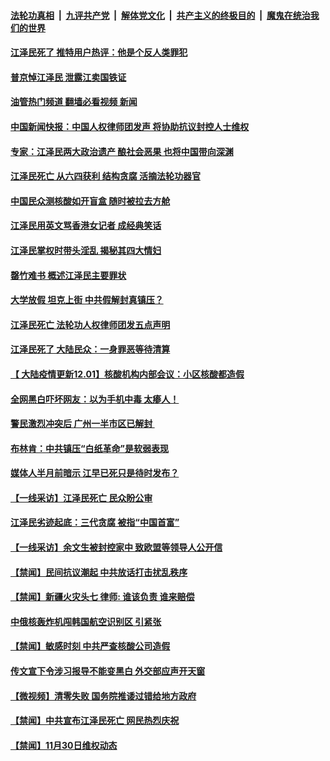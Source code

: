 ####  [法轮功真相](../../../../basic/blob/master/README.md?t=12011602) &nbsp;|&nbsp; [九评共产党](../../../../9ping.md/blob/master/README.md?t=12011602) &nbsp;|&nbsp; [解体党文化](../../../../jtdwh.md/blob/master/README.md?t=12011602)  &nbsp;|&nbsp; [共产主义的终极目的](../../../../gczydzjmd.md/blob/master/README.md?t=12011602) &nbsp;|&nbsp; [魔鬼在统治我们的世界](../../../../mgztzwmdsj.md/blob/master/README.md?t=12011602) 

#### [江泽民死了 推特用户热评：他是个反人类罪犯](../pages/prog204/a103588058.md?t=12011602) 

#### [普京悼江泽民 泄露江卖国铁证](../pages/prog204/a103588025.md?t=12011602) 

#### [油管热门频道 翻墙必看视频 新闻](http://129.146.143.75:81/youtube.html?12011602)

#### [中国新闻快报：中国人权律师团发声 将协助抗议封控人士维权](../pages/prog204/a103587986.md?t=12011602) 

#### [专家：江泽民两大政治遗产 酿社会恶果 也将中国带向深渊](../pages/prog204/a103587973.md?t=12011602) 

#### [江泽民死亡 从六四获利 结构贪腐 活摘法轮功器官](../pages/prog204/a103587971.md?t=12011602) 

#### [中国民众测核酸如开盲盒 随时被拉去方舱](../pages/prog204/a103587989.md?t=12011602) 

#### [江泽民用英文骂香港女记者 成经典笑话](../pages/prog204/a103587886.md?t=12011602) 

#### [江泽民掌权时带头淫乱 揭秘其四大情妇](../pages/prog204/a103587830.md?t=12011602) 

#### [罄竹难书 概述江泽民主要罪状](../pages/prog204/a103587793.md?t=12011602) 

#### [大学放假 坦克上街 中共假解封真镇压？](../pages/prog204/a103587796.md?t=12011602) 

#### [江泽民死亡 法轮功人权律师团发五点声明](../pages/prog204/a103587784.md?t=12011602) 

#### [江泽民死了 大陆民众：一身罪恶等待清算](../pages/prog204/a103587786.md?t=12011602) 

#### [【 大陆疫情更新12.01】核酸机构内部会议：小区核酸都造假](../pages/prog204/a103586163.md?t=12011602) 

#### [全网黑白吓坏网友：以为手机中毒 太瘆人！](../pages/prog204/a103587730.md?t=12011602) 

#### [警民激烈冲突后 广州一半市区已解封 ](../pages/prog204/a103587713.md?t=12011602) 

#### [布林肯：中共镇压“白纸革命”是软弱表现](../pages/prog204/a103587617.md?t=12011602) 


#### [媒体人半月前暗示 江早已死只是待时发布？](../pages/prog204/a103587613.md?t=12011602) 

#### [【一线采访】江泽民死亡 民众盼公审](../pages/prog204/a103587534.md?t=12011602) 

#### [江泽民劣迹起底：三代贪腐 被指“中国首富”](../pages/prog204/a103587512.md?t=12011602) 

#### [【一线采访】余文生被封控家中 致欧盟等领导人公开信](../pages/prog204/a103587524.md?t=12011602) 

#### [【禁闻】民间抗议潮起 中共放话打击扰乱秩序](../pages/prog204/a103587417.md?t=12011602) 

#### [【禁闻】新疆火灾头七 律师: 谁该负责 谁来赔偿](../pages/prog204/a103587410.md?t=12011602) 

#### [中俄核轰炸机闯韩国航空识别区 引紧张](../pages/prog204/a103587457.md?t=12011602) 


#### [【禁闻】敏感时刻 中共严查核酸公司造假](../pages/prog204/a103587433.md?t=12011602) 

#### [传文宣下令涉习报导不能变黑白 外交部应声开天窗](../pages/prog204/a103587388.md?t=12011602) 

#### [【微视频】清零失败 国务院推诿过错给地方政府](../pages/prog204/a103587408.md?t=12011602) 

#### [【禁闻】中共宣布江泽民死亡 网民热烈庆祝](../pages/prog204/a103587401.md?t=12011602) 

#### [【禁闻】11月30日维权动态](../pages/prog204/a103587394.md?t=12011602) 

<img src='http://gfw-breaker.win/goodnews/indexes/prog204.md' width='0px' height='0px'/>
